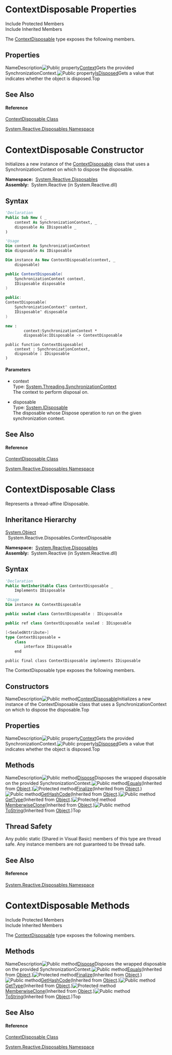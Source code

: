 # ContextDisposable Properties

Include Protected Members  
Include Inherited Members

The [ContextDisposable](ContextDisposable\ContextDisposable.md) type exposes the following members.

## Properties

NameDescription![Public property](https://reactiveui.net/assets/img/Hh211972.pubproperty(en-us,VS.103).gif "Public property")[Context](Context\ContextDisposable.Context.md)Gets the provided SynchronizationContext.![Public property](https://reactiveui.net/assets/img/Hh211972.pubproperty(en-us,VS.103).gif "Public property")[IsDisposed](IsDisposed\ContextDisposable.IsDisposed.md)Gets a value that indicates whether the object is disposed.Top

## See Also

#### Reference

[ContextDisposable Class](ContextDisposable\ContextDisposable.md)

[System.Reactive.Disposables Namespace](System.Reactive.Disposables\System.Reactive.Disposables.md)





# ContextDisposable Constructor

Initializes a new instance of the [ContextDisposable](ContextDisposable\ContextDisposable.md) class that uses a SynchronizationContext on which to dispose the disposable.

**Namespace:**  [System.Reactive.Disposables](System.Reactive.Disposables\System.Reactive.Disposables.md)  
**Assembly:**  System.Reactive (in System.Reactive.dll)

## Syntax

```vb
'Declaration
Public Sub New ( _
    context As SynchronizationContext, _
    disposable As IDisposable _
)
```

```vb
'Usage
Dim context As SynchronizationContext
Dim disposable As IDisposable

Dim instance As New ContextDisposable(context, _
    disposable)
```

```csharp
public ContextDisposable(
    SynchronizationContext context,
    IDisposable disposable
)
```

```c++
public:
ContextDisposable(
    SynchronizationContext^ context, 
    IDisposable^ disposable
)
```

```fsharp
new : 
        context:SynchronizationContext * 
        disposable:IDisposable -> ContextDisposable
```

```jscript
public function ContextDisposable(
    context : SynchronizationContext, 
    disposable : IDisposable
)
```

#### Parameters

- context  
  Type: [System.Threading.SynchronizationContext](https://msdn.microsoft.com/en-us/library/wx31754f)  
  The context to perform disposal on.

- disposable  
  Type: [System.IDisposable](https://msdn.microsoft.com/en-us/library/aax125c9)  
  The disposable whose Dispose operation to run on the given synchronization context.

## See Also

#### Reference

[ContextDisposable Class](ContextDisposable\ContextDisposable.md)

[System.Reactive.Disposables Namespace](System.Reactive.Disposables\System.Reactive.Disposables.md)






# ContextDisposable Class

Represents a thread-affine IDisposable.

## Inheritance Hierarchy

[System.Object](https://msdn.microsoft.com/en-us/library/e5kfa45b)  
  System.Reactive.Disposables.ContextDisposable

**Namespace:**  [System.Reactive.Disposables](System.Reactive.Disposables\System.Reactive.Disposables.md)  
**Assembly:**  System.Reactive (in System.Reactive.dll)

## Syntax

```vb
'Declaration
Public NotInheritable Class ContextDisposable _
    Implements IDisposable
```

```vb
'Usage
Dim instance As ContextDisposable
```

```csharp
public sealed class ContextDisposable : IDisposable
```

```c++
public ref class ContextDisposable sealed : IDisposable
```

```fsharp
[<SealedAttribute>]
type ContextDisposable =  
    class
        interface IDisposable
    end
```

```jscript
public final class ContextDisposable implements IDisposable
```

The ContextDisposable type exposes the following members.

## Constructors

NameDescription![Public method](https://reactiveui.net/assets/img/Hh303103.pubmethod(en-us,VS.103).gif "Public method")[ContextDisposable](https://msdn.microsoft.com/en-us/library/m:system.reactive.disposables.contextdisposable.#ctor(system.threading.synchronizationcontext%2csystem.idisposable)(v=VS.103))Initializes a new instance of the ContextDisposable class that uses a SynchronizationContext on which to dispose the disposable.Top

## Properties

NameDescription![Public property](https://reactiveui.net/assets/img/Hh211972.pubproperty(en-us,VS.103).gif "Public property")[Context](Context\ContextDisposable.Context.md)Gets the provided SynchronizationContext.![Public property](https://reactiveui.net/assets/img/Hh211972.pubproperty(en-us,VS.103).gif "Public property")[IsDisposed](IsDisposed\ContextDisposable.IsDisposed.md)Gets a value that indicates whether the object is disposed.Top

## Methods

NameDescription![Public method](https://reactiveui.net/assets/img/Hh303103.pubmethod(en-us,VS.103).gif "Public method")[Dispose](Dispose\ContextDisposable.Dispose.md)Disposes the wrapped disposable on the provided SynchronizationContext.![Public method](https://reactiveui.net/assets/img/Hh303103.pubmethod(en-us,VS.103).gif "Public method")[Equals](https://msdn.microsoft.com/en-us/library/m:system.object.equals(system.object)(v=VS.103))(Inherited from [Object](https://msdn.microsoft.com/en-us/library/e5kfa45b).)![Protected method](https://reactiveui.net/assets/img/Hh303103.protmethod(en-us,VS.103).gif "Protected method")[Finalize](https://msdn.microsoft.com/en-us/library/4k87zsw7)(Inherited from [Object](https://msdn.microsoft.com/en-us/library/e5kfa45b).)![Public method](https://reactiveui.net/assets/img/Hh303103.pubmethod(en-us,VS.103).gif "Public method")[GetHashCode](https://msdn.microsoft.com/en-us/library/zdee4b3y)(Inherited from [Object](https://msdn.microsoft.com/en-us/library/e5kfa45b).)![Public method](https://reactiveui.net/assets/img/Hh303103.pubmethod(en-us,VS.103).gif "Public method")[GetType](https://msdn.microsoft.com/en-us/library/dfwy45w9)(Inherited from [Object](https://msdn.microsoft.com/en-us/library/e5kfa45b).)![Protected method](https://reactiveui.net/assets/img/Hh303103.protmethod(en-us,VS.103).gif "Protected method")[MemberwiseClone](https://msdn.microsoft.com/en-us/library/57ctke0a)(Inherited from [Object](https://msdn.microsoft.com/en-us/library/e5kfa45b).)![Public method](https://reactiveui.net/assets/img/Hh303103.pubmethod(en-us,VS.103).gif "Public method")[ToString](https://msdn.microsoft.com/en-us/library/7bxwbwt2)(Inherited from [Object](https://msdn.microsoft.com/en-us/library/e5kfa45b).)Top

## Thread Safety

Any public static (Shared in Visual Basic) members of this type are thread safe. Any instance members are not guaranteed to be thread safe.

## See Also

#### Reference

[System.Reactive.Disposables Namespace](System.Reactive.Disposables\System.Reactive.Disposables.md)










# ContextDisposable Methods

Include Protected Members  
Include Inherited Members

The [ContextDisposable](ContextDisposable\ContextDisposable.md) type exposes the following members.

## Methods

NameDescription![Public method](https://reactiveui.net/assets/img/Hh303103.pubmethod(en-us,VS.103).gif "Public method")[Dispose](Dispose\ContextDisposable.Dispose.md)Disposes the wrapped disposable on the provided SynchronizationContext.![Public method](https://reactiveui.net/assets/img/Hh303103.pubmethod(en-us,VS.103).gif "Public method")[Equals](https://msdn.microsoft.com/en-us/library/m:system.object.equals(system.object)(v=VS.103))(Inherited from [Object](https://msdn.microsoft.com/en-us/library/e5kfa45b).)![Protected method](https://reactiveui.net/assets/img/Hh303103.protmethod(en-us,VS.103).gif "Protected method")[Finalize](https://msdn.microsoft.com/en-us/library/4k87zsw7)(Inherited from [Object](https://msdn.microsoft.com/en-us/library/e5kfa45b).)![Public method](https://reactiveui.net/assets/img/Hh303103.pubmethod(en-us,VS.103).gif "Public method")[GetHashCode](https://msdn.microsoft.com/en-us/library/zdee4b3y)(Inherited from [Object](https://msdn.microsoft.com/en-us/library/e5kfa45b).)![Public method](https://reactiveui.net/assets/img/Hh303103.pubmethod(en-us,VS.103).gif "Public method")[GetType](https://msdn.microsoft.com/en-us/library/dfwy45w9)(Inherited from [Object](https://msdn.microsoft.com/en-us/library/e5kfa45b).)![Protected method](https://reactiveui.net/assets/img/Hh303103.protmethod(en-us,VS.103).gif "Protected method")[MemberwiseClone](https://msdn.microsoft.com/en-us/library/57ctke0a)(Inherited from [Object](https://msdn.microsoft.com/en-us/library/e5kfa45b).)![Public method](https://reactiveui.net/assets/img/Hh303103.pubmethod(en-us,VS.103).gif "Public method")[ToString](https://msdn.microsoft.com/en-us/library/7bxwbwt2)(Inherited from [Object](https://msdn.microsoft.com/en-us/library/e5kfa45b).)Top

## See Also

#### Reference

[ContextDisposable Class](ContextDisposable\ContextDisposable.md)

[System.Reactive.Disposables Namespace](System.Reactive.Disposables\System.Reactive.Disposables.md)




